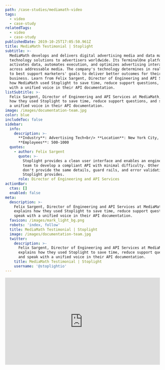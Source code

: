 ```yaml
---
path: /case-studies/mediamath-video
tags:
  - video
  - case-study
relatedTags:
  - video
  - case-study
publishedDate: 2019-10-25T17:05:50.961Z
title: MediaMath Testimonial | Stoplight
subtitle: >-
  MediaMath develops and delivers digital advertising media and data management
  technology solutions to advertisers worldwide. Its TerminalOne platform
  activates data, automates execution, and optimizes advertising interactions
  across addressable media. The company's technology determines in real-time how
  to best support marketers' goals to deliver better outcomes for their
  business. Learn from Felix Sargent, Director of Engineering and API Services,
  how MediaMath used Stoplight to save time, reduce support questions, and speak
  with a unified voice in their API documentation.
listSubtitle: >-
  Felix Sargent, Director of Engineering and API Services at MediaMath, explains
  how they used Stoplight to save time, reduce support questions, and speak with
  a unified voice in their API documentation.
image: /images/documentation-team.jpg
color: blue
includeToc: false
sidebar:
  info:
    description: >-
      **Industry**: Advertising Tech<br/> **Location**: New York City, NY<br/>
      **Employees**: 500-1000
  quotes:
    - author: Felix Sargent
      quote: >-
        Stoplight provides a clean user interface and enables an engineering
        team to develop a compliant API with minimal difficulty. Other tools
        don't provide the same details, guard rails, and error validation that
        Stoplight provides.
      role: Director of Engineering and API Services
actionBar:
  ctas: []
  enabled: false
meta:
  description: >-
    Felix Sargent, Director of Engineering and API Services at MediaMath,
    explains how they used Stoplight to save time, reduce support questions, and
    speak with a unified voice in their API documentation.
  favicon: /images/mark_light_bg.png
  robots: 'index, follow'
  title: MediaMath Testimonial | Stoplight
  image: /images/documentation-team.jpg
  twitter:
    description: >-
      Felix Sargent, Director of Engineering and API Services at MediaMath,
      explains how they used Stoplight to save time, reduce support questions,
      and speak with a unified voice in their API documentation.
    title: MediaMath Testimonial | Stoplight
    username: '@stoplightio'
---
```

<style>.embed-container { position: relative; padding-bottom: 56.25%; height: 0; overflow: hidden; max-width: 100%; } .embed-container iframe, .embed-container object, .embed-container embed { position: absolute; top: 0; left: 0; width: 100%; height: 100%; }</style><div class='embed-container'><iframe src='https://www.youtube.com/embed/ZjVsKF0Uw0M' frameborder='0' allowfullscreen></iframe></div>
